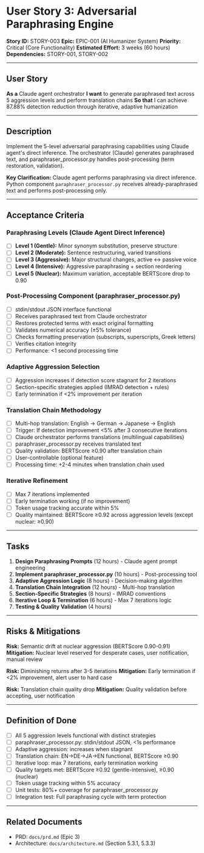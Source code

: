 # User Story 3: Adversarial Paraphrasing Engine

**Story ID:** STORY-003
**Epic:** EPIC-001 (AI Humanizer System)
**Priority:** Critical (Core Functionality)
**Estimated Effort:** 3 weeks (60 hours)
**Dependencies:** STORY-001, STORY-002

---

## User Story

**As a** Claude agent orchestrator
**I want** to generate paraphrased text across 5 aggression levels and perform translation chains
**So that** I can achieve 87.88% detection reduction through iterative, adaptive humanization

---

## Description

Implement the 5-level adversarial paraphrasing capabilities using Claude agent's direct inference. The orchestrator (Claude) generates paraphrased text, and paraphraser_processor.py handles post-processing (term restoration, validation).

**Key Clarification:** Claude agent performs paraphrasing via direct inference. Python component `paraphraser_processor.py` receives already-paraphrased text and performs post-processing only.

---

## Acceptance Criteria

### Paraphrasing Levels (Claude Agent Direct Inference)

- [ ] **Level 1 (Gentle):** Minor synonym substitution, preserve structure
- [ ] **Level 2 (Moderate):** Sentence restructuring, varied transitions
- [ ] **Level 3 (Aggressive):** Major structural changes, active ↔ passive voice
- [ ] **Level 4 (Intensive):** Aggressive paraphrasing + section reordering
- [ ] **Level 5 (Nuclear):** Maximum variation, acceptable BERTScore drop to 0.90

### Post-Processing Component (paraphraser_processor.py)

- [ ] stdin/stdout JSON interface functional
- [ ] Receives paraphrased text from Claude orchestrator
- [ ] Restores protected terms with exact original formatting
- [ ] Validates numerical accuracy (±5% tolerance)
- [ ] Checks formatting preservation (subscripts, superscripts, Greek letters)
- [ ] Verifies citation integrity
- [ ] Performance: <1 second processing time

### Adaptive Aggression Selection

- [ ] Aggression increases if detection score stagnant for 2 iterations
- [ ] Section-specific strategies applied (IMRAD detection + rules)
- [ ] Early termination if <2% improvement per iteration

### Translation Chain Methodology

- [ ] Multi-hop translation: English → German → Japanese → English
- [ ] Trigger: If detection improvement <5% after 3 consecutive iterations
- [ ] Claude orchestrator performs translations (multilingual capabilities)
- [ ] paraphraser_processor.py receives translated text
- [ ] Quality validation: BERTScore ≥0.90 after translation chain
- [ ] User-controllable (optional feature)
- [ ] Processing time: +2-4 minutes when translation chain used

### Iterative Refinement

- [ ] Max 7 iterations implemented
- [ ] Early termination working (if no improvement)
- [ ] Token usage tracking accurate within 5%
- [ ] Quality maintained: BERTScore ≥0.92 across aggression levels (except nuclear: ≥0.90)

---

## Tasks

1. **Design Paraphrasing Prompts** (12 hours) - Claude agent prompt engineering
2. **Implement paraphraser_processor.py** (10 hours) - Post-processing tool
3. **Adaptive Aggression Logic** (8 hours) - Decision-making algorithm
4. **Translation Chain Integration** (12 hours) - Multi-hop translation
5. **Section-Specific Strategies** (8 hours) - IMRAD conventions
6. **Iterative Loop & Termination** (6 hours) - Max 7 iterations logic
7. **Testing & Quality Validation** (4 hours)

---

## Risks & Mitigations

**Risk:** Semantic drift at nuclear aggression (BERTScore 0.90-0.91)
**Mitigation:** Nuclear level reserved for desperate cases, user notification, manual review

**Risk:** Diminishing returns after 3-5 iterations
**Mitigation:** Early termination if <2% improvement, alert user to hard case

**Risk:** Translation chain quality drop
**Mitigation:** Quality validation before accepting, user notification

---

## Definition of Done

- [ ] All 5 aggression levels functional with distinct strategies
- [ ] paraphraser_processor.py: stdin/stdout JSON, <1s performance
- [ ] Adaptive aggression: increases when stagnant
- [ ] Translation chain: EN→DE→JA→EN functional, BERTScore ≥0.90
- [ ] Iterative loop: max 7 iterations, early termination working
- [ ] Quality targets met: BERTScore ≥0.92 (gentle-intensive), ≥0.90 (nuclear)
- [ ] Token usage tracking within 5% accuracy
- [ ] Unit tests: 80%+ coverage for paraphraser_processor.py
- [ ] Integration test: Full paraphrasing cycle with term protection

---

## Related Documents

- PRD: `docs/prd.md` (Epic 3)
- Architecture: `docs/architecture.md` (Section 5.3.1, 5.3.3)
